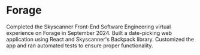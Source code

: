 # Forage
Completed the Skyscanner Front-End Software Engineering virtual experience on Forage in September 2024. Built a date-picking web application using React and Skyscanner's Backpack library. Customized the app and ran automated tests to ensure proper functionality.
